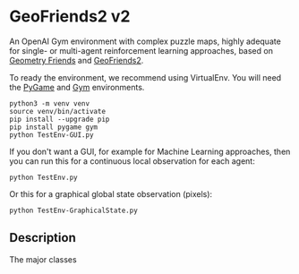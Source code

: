# GeoFriends2 v2

An OpenAI Gym environment with complex puzzle maps, highly adequate for single- or multi-agent reinforcement learning approaches, based on [Geometry Friends](http://gaips.inesc-id.pt/geometryfriends/) and [GeoFriends2](https://github.com/bluemoon93/GeoFriends2).

To ready the environment, we recommend using VirtualEnv. You will need the [PyGame](https://www.pygame.org/news) and [Gym](https://github.com/openai/gym) environments.

    python3 -m venv venv
    source venv/bin/activate
    pip install --upgrade pip
    pip install pygame gym
    python TestEnv-GUI.py

If you don't want a GUI, for example for Machine Learning approaches, then you can run this for a continuous local observation for each agent:

    python TestEnv.py

Or this for a graphical global state observation (pixels):

    python TestEnv-GraphicalState.py

## Description

The major classes